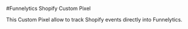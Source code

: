 #Funnelytics Shopify Custom Pixel

This Custom Pixel allow to track Shopify events directly into Funnelytics.